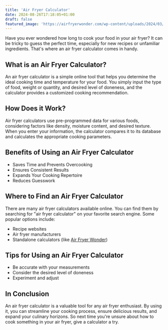 ```yaml
---
title: 'Air Fryer Calculator'
date: 2024-08-26T17:18:05+01:00
draft: false
featured_image: 'https://airfryerwonder.com/wp-content/uploads/2024/03/848992be-4026-42b8-a1ca-05a50b9c3337.jpg'
---
```

Have you ever wondered how long to cook your food in your air fryer? It can be tricky to guess the perfect time, especially for new recipes or unfamiliar ingredients. That's where an air fryer calculator comes in handy.

   <h2>What is an Air Fryer Calculator?</h2>
    <p>An air fryer calculator is a simple online tool that helps you determine the ideal cooking time and temperature for your food. You simply input the type of food, weight or quantity, and desired level of doneness, and the calculator provides a customized cooking recommendation.</p>

  <h2>How Does it Work?</h2>
    <p>Air fryer calculators use pre-programmed data for various foods, considering factors like density, moisture content, and desired texture. When you enter your information, the calculator compares it to its database and calculates the appropriate cooking parameters.</p>

  <h2>Benefits of Using an Air Fryer Calculator</h2>
    <ul>
        <li>Saves Time and Prevents Overcooking</li>
        <li>Ensures Consistent Results</li>
        <li>Expands Your Cooking Repertoire</li>
        <li>Reduces Guesswork</li>
    </ul>
    <h2>Where to Find an Air Fryer Calculator</h2>
    <p>There are many air fryer calculators available online. You can find them by searching for "air fryer calculator" on your favorite search engine. Some popular options include:</p>
    <ul>
        <li>Recipe websites</li>
        <li>Air fryer manufacturers</li>
        <li>Standalone calculators (like <a href="https://airfryerwonder.com/airfryer-calculator/">Air Fryer Wonder</a>)</li>
    </ul>

  <h2>Tips for Using an Air Fryer Calculator</h2>
    <ul>
        <li>Be accurate with your measurements</li>
        <li>Consider the desired level of doneness</li>
        <li>Experiment and adjust</li>
    </ul>

  <h2>In Conclusion</h2>
    <p>An air fryer calculator is a valuable tool for any air fryer enthusiast. By using it, you can streamline your cooking process, ensure delicious results, and expand your culinary horizons. So next time you're unsure about how to cook something in your air fryer, give a calculator a try.</p>
